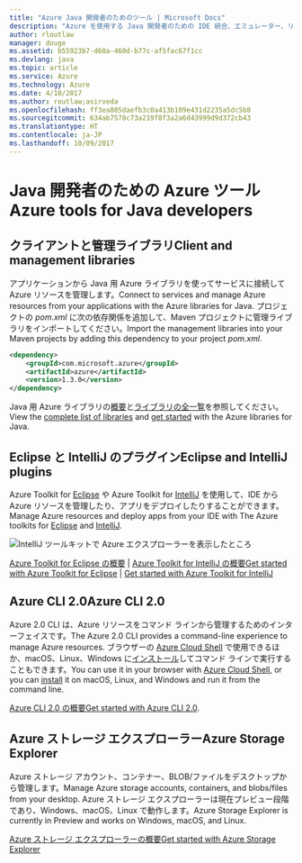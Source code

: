 ```yaml
---
title: "Azure Java 開発者のためのツール | Microsoft Docs"
description: "Azure を使用する Java 開発者のための IDE 統合、エミュレーター、リソース エクスプローラー、コマンド ライン インターフェイスについて取り上げます。"
author: rloutlaw
manager: douge
ms.assetid: b55923b7-d60a-460d-b77c-af5fac67f1cc
ms.devlang: java
ms.topic: article
ms.service: Azure
ms.technology: Azure
ms.date: 4/10/2017
ms.author: routlaw;asirveda
ms.openlocfilehash: ff3ea805daefb3c0a413b109e431d2235a5dc5b8
ms.sourcegitcommit: 634ab7578c73a219f8f3a2a6d43999d9d372cb43
ms.translationtype: HT
ms.contentlocale: ja-JP
ms.lasthandoff: 10/09/2017
---
```

# <a name="azure-tools-for-java-developers"></a><span data-ttu-id="933b5-103">Java 開発者のための Azure ツール</span><span class="sxs-lookup"><span data-stu-id="933b5-103">Azure tools for Java developers</span></span>

## <a name="client-and-management-libraries"></a><span data-ttu-id="933b5-104">クライアントと管理ライブラリ</span><span class="sxs-lookup"><span data-stu-id="933b5-104">Client and management libraries</span></span>

<span data-ttu-id="933b5-105">アプリケーションから Java 用 Azure ライブラリを使ってサービスに接続して Azure リソースを管理します。</span><span class="sxs-lookup"><span data-stu-id="933b5-105">Connect to services and manage Azure resources from your applications with the Azure libraries for Java.</span></span> <span data-ttu-id="933b5-106">プロジェクトの *pom.xml* に次の依存関係を追加して、Maven プロジェクトに管理ライブラリをインポートしてください。</span><span class="sxs-lookup"><span data-stu-id="933b5-106">Import the management libraries into your Maven projects by adding this dependency to your project *pom.xml*.</span></span>

```XML
<dependency>
    <groupId>com.microsoft.azure</groupId>
    <artifactId>azure</artifactId>
    <version>1.3.0</version>
</dependency>
```

<span data-ttu-id="933b5-107">Java 用 Azure ライブラリの[概要](java-sdk-azure-get-started.md)と[ライブラリの全一覧](java-sdk-azure-install.md)を参照してください。</span><span class="sxs-lookup"><span data-stu-id="933b5-107">View the [complete list of libraries](java-sdk-azure-install.md) and [get started](java-sdk-azure-get-started.md) with the Azure libraries for Java.</span></span>

## <a name="eclipse-and-intellij-plugins"></a><span data-ttu-id="933b5-108">Eclipse と IntelliJ のプラグイン</span><span class="sxs-lookup"><span data-stu-id="933b5-108">Eclipse and IntelliJ plugins</span></span>

<span data-ttu-id="933b5-109">Azure Toolkit for [Eclipse](eclipse/azure-toolkit-for-eclipse.md) や Azure Toolkit for [IntelliJ](intellij/azure-toolkit-for-intellij.md) を使用して、IDE から Azure リソースを管理したり、アプリをデプロイしたりすることができます。</span><span class="sxs-lookup"><span data-stu-id="933b5-109">Manage Azure resources and deploy apps from your IDE with The Azure toolkits for [Eclipse](eclipse/azure-toolkit-for-eclipse.md) and [IntelliJ](intellij/azure-toolkit-for-intellij.md).</span></span>   

![IntelliJ ツールキットで Azure エクスプローラーを表示したところ](media/intelliJ-azure-explorer.png)

<span data-ttu-id="933b5-111">[Azure Toolkit for Eclipse の概要](https://docs.microsoft.com/azure/app-service-web/app-service-web-eclipse-create-hello-world-web-app) | [Azure Toolkit for IntelliJ の概要](https://docs.microsoft.com/azure/app-service-web/app-service-web-intellij-create-hello-world-web-app)</span><span class="sxs-lookup"><span data-stu-id="933b5-111">[Get started with Azure Toolkit for Eclipse](https://docs.microsoft.com/azure/app-service-web/app-service-web-eclipse-create-hello-world-web-app) | [Get started with Azure Toolkit for IntelliJ](https://docs.microsoft.com/azure/app-service-web/app-service-web-intellij-create-hello-world-web-app)</span></span> 

## <a name="azure-cli-20"></a><span data-ttu-id="933b5-112">Azure CLI 2.0</span><span class="sxs-lookup"><span data-stu-id="933b5-112">Azure CLI 2.0</span></span>

<span data-ttu-id="933b5-113">Azure 2.0 CLI は、Azure リソースをコマンド ラインから管理するためのインターフェイスです。</span><span class="sxs-lookup"><span data-stu-id="933b5-113">The Azure 2.0 CLI provides a command-line experience to manage Azure resources.</span></span> <span data-ttu-id="933b5-114">ブラウザーの [Azure Cloud Shell](https://docs.microsoft.com/azure/cloud-shell/overview) で使用できるほか、macOS、Linux、Windows に[インストール](https://docs.microsoft.com/cli/azure/install-azure-cli)してコマンド ラインで実行することもできます。</span><span class="sxs-lookup"><span data-stu-id="933b5-114">You can use it in your browser with [Azure Cloud Shell](https://docs.microsoft.com/azure/cloud-shell/overview), or you can [install](https://docs.microsoft.com/cli/azure/install-azure-cli) it on macOS, Linux, and Windows and run it from the command line.</span></span>

<span data-ttu-id="933b5-115">[Azure CLI 2.0 の概要](https://docs.microsoft.com/cli/azure/get-started-with-azure-cli)</span><span class="sxs-lookup"><span data-stu-id="933b5-115">[Get started with Azure CLI 2.0](https://docs.microsoft.com/cli/azure/get-started-with-azure-cli).</span></span>

## <a name="azure-storage-explorer"></a><span data-ttu-id="933b5-116">Azure ストレージ エクスプローラー</span><span class="sxs-lookup"><span data-stu-id="933b5-116">Azure Storage Explorer</span></span> 

<span data-ttu-id="933b5-117">Azure ストレージ アカウント、コンテナー、BLOB/ファイルをデスクトップから管理します。</span><span class="sxs-lookup"><span data-stu-id="933b5-117">Manage Azure storage accounts, containers, and blobs/files from your desktop.</span></span> <span data-ttu-id="933b5-118">Azure ストレージ エクスプローラーは現在プレビュー段階であり、Windows、macOS、Linux で動作します。</span><span class="sxs-lookup"><span data-stu-id="933b5-118">Azure Storage Explorer is currently in Preview and works on Windows, macOS, and Linux.</span></span>

[<span data-ttu-id="933b5-119">Azure ストレージ エクスプローラーの概要</span><span class="sxs-lookup"><span data-stu-id="933b5-119">Get started with Azure Storage Explorer</span></span>](https://docs.microsoft.com/azure/vs-azure-tools-storage-manage-with-storage-explorer)